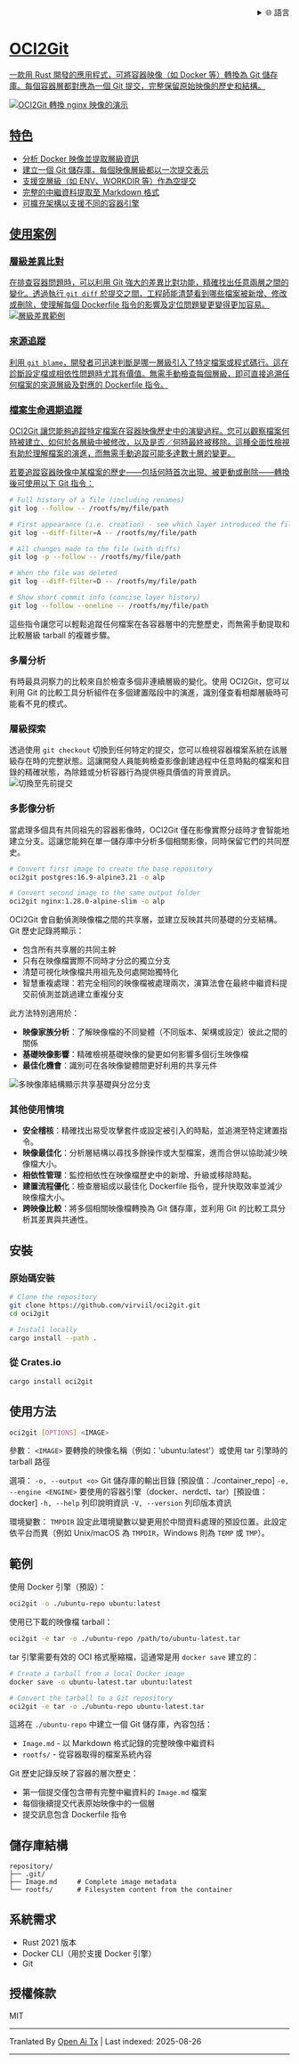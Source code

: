 
<div align="right">
  <details>
    <summary >🌐 語言</summary>
    <div>
      <div align="center">
        <a href="https://openaitx.github.io/view.html?user=Virviil&project=oci2git&lang=en">English</a>
        | <a href="https://openaitx.github.io/view.html?user=Virviil&project=oci2git&lang=zh-CN">簡體中文</a>
        | <a href="https://openaitx.github.io/view.html?user=Virviil&project=oci2git&lang=zh-TW">繁體中文</a>
        | <a href="https://openaitx.github.io/view.html?user=Virviil&project=oci2git&lang=ja">日本語</a>
        | <a href="https://openaitx.github.io/view.html?user=Virviil&project=oci2git&lang=ko">韓國語</a>
        | <a href="https://openaitx.github.io/view.html?user=Virviil&project=oci2git&lang=hi">印地語</a>
        | <a href="https://openaitx.github.io/view.html?user=Virviil&project=oci2git&lang=th">泰語</a>
        | <a href="https://openaitx.github.io/view.html?user=Virviil&project=oci2git&lang=fr">法語</a>
        | <a href="https://openaitx.github.io/view.html?user=Virviil&project=oci2git&lang=de">德語</a>
        | <a href="https://openaitx.github.io/view.html?user=Virviil&project=oci2git&lang=es">西班牙語</a>
        | <a href="https://openaitx.github.io/view.html?user=Virviil&project=oci2git&lang=it">義大利語</a>
        | <a href="https://openaitx.github.io/view.html?user=Virviil&project=oci2git&lang=ru">俄語</a>
        | <a href="https://openaitx.github.io/view.html?user=Virviil&project=oci2git&lang=pt">葡萄牙語</a>
        | <a href="https://openaitx.github.io/view.html?user=Virviil&project=oci2git&lang=nl">荷蘭語</a>
        | <a href="https://openaitx.github.io/view.html?user=Virviil&project=oci2git&lang=pl">波蘭語</a>
        | <a href="https://openaitx.github.io/view.html?user=Virviil&project=oci2git&lang=ar">阿拉伯語</a>
        | <a href="https://openaitx.github.io/view.html?user=Virviil&project=oci2git&lang=fa">波斯語</a>
        | <a href="https://openaitx.github.io/view.html?user=Virviil&project=oci2git&lang=tr">土耳其語</a>
        | <a href="https://openaitx.github.io/view.html?user=Virviil&project=oci2git&lang=vi">越南語</a>
        | <a href="https://openaitx.github.io/view.html?user=Virviil&project=oci2git&lang=id">印尼語</a>
        | <a href="https://openaitx.github.io/view.html?user=Virviil&project=oci2git&lang=as">阿薩姆語</
      </div>
    </div>
  </details>
</div>

# OCI2Git

一款用 Rust 開發的應用程式，可將容器映像（如 Docker 等）轉換為 Git 儲存庫。每個容器層都對應為一個 Git 提交，完整保留原始映像的歷史和結構。

![OCI2Git 轉換 nginx 映像的演示](https://raw.githubusercontent.com/Virviil/oci2git/main/./assets/nginx.gif)

## 特色

- 分析 Docker 映像並提取層級資訊
- 建立一個 Git 儲存庫，每個映像層級都以一次提交表示
- 支援空層級（如 ENV、WORKDIR 等）作為空提交
- 完整的中繼資料提取至 Markdown 格式
- 可擴充架構以支援不同的容器引擎

## 使用案例

### 層級差異比對
在排查容器問題時，可以利用 Git 強大的差異比對功能，精確找出任意兩層之間的變化。透過執行 `git diff` 於提交之間，工程師能清楚看到哪些檔案被新增、修改或刪除，使理解每個 Dockerfile 指令的影響及定位問題變更變得更加容易。
![層級差異範例](https://raw.githubusercontent.com/Virviil/oci2git/main/./assets/layer-diff.png)

### 來源追蹤
利用 `git blame`，開發者可迅速判斷是哪一層級引入了特定檔案或程式碼行。這在診斷設定檔或相依性問題時尤其有價值。無需手動檢查每個層級，即可直接追溯任何檔案的來源層級及對應的 Dockerfile 指令。

### 檔案生命週期追蹤
OCI2Git 讓您能夠追蹤特定檔案在容器映像歷史中的演變過程。您可以觀察檔案何時被建立、如何於各層級中被修改，以及是否／何時最終被移除。這種全面性檢視有助於理解檔案的演進，而無需手動追蹤可能多達數十層的變更。

若要追蹤容器映像中某檔案的歷史——包括何時首次出現、被更動或刪除——轉換後可使用以下 Git 指令：

```bash
# Full history of a file (including renames)
git log --follow -- /rootfs/my/file/path

# First appearance (i.e. creation) - see which layer introduced the file
git log --diff-filter=A -- /rootfs/my/file/path

# All changes made to the file (with diffs)
git log -p --follow -- /rootfs/my/file/path

# When the file was deleted
git log --diff-filter=D -- /rootfs/my/file/path

# Show short commit info (concise layer history)
git log --follow --oneline -- /rootfs/my/file/path
```
這些指令讓您可以輕鬆追蹤任何檔案在各容器層中的完整歷史，而無需手動提取和比較層級 tarball 的複雜步驟。

### 多層分析
有時最具洞察力的比較來自於檢查多個非連續層級的變化。使用 OCI2Git，您可以利用 Git 的比較工具分析組件在多個建置階段中的演進，識別僅查看相鄰層級時可能看不見的模式。

### 層級探索
透過使用 `git checkout` 切換到任何特定的提交，您可以檢視容器檔案系統在該層級存在時的完整狀態。這讓開發人員能夠檢查影像創建過程中任意時點的檔案和目錄的精確狀態，為除錯或分析容器行為提供極具價值的背景資訊。
![切換至先前提交](https://raw.githubusercontent.com/Virviil/oci2git/main/./assets/checkout.png)

### 多影像分析

當處理多個具有共同祖先的容器影像時，OCI2Git 僅在影像實際分歧時才會智能地建立分支。這讓您能夠在單一儲存庫中分析多個相關影像，同時保留它們的共同歷史。


```bash
# Convert first image to create the base repository
oci2git postgres:16.9-alpine3.21 -o alp

# Convert second image to the same output folder
oci2git nginx:1.28.0-alpine-slim -o alp
```
OCI2Git 會自動偵測映像檔之間的共享層，並建立反映其共同基礎的分支結構。Git 歷史記錄將顯示：
- 包含所有共享層的共同主幹
- 只有在映像檔實際不同時才分岔的獨立分支
- 清楚可視化映像檔共用祖先及何處開始獨特化
- 智慧重複處理：若完全相同的映像檔被處理兩次，演算法會在最終中繼資料提交前偵測並跳過建立重複分支

此方法特別適用於：
- **映像家族分析**：了解映像檔的不同變體（不同版本、架構或設定）彼此之間的關係
- **基礎映像影響**：精確檢視基礎映像的變更如何影響多個衍生映像檔
- **最佳化機會**：識別可在各映像變體間更好利用的共享元件

![多映像庫結構顯示共享基礎與分岔分支](https://raw.githubusercontent.com/Virviil/oci2git/main/./assets/multiimage.png)

### 其他使用情境

- **安全稽核**：精確找出易受攻擊套件或設定被引入的時點，並追溯至特定建置指令。
- **映像最佳化**：分析層結構以尋找多餘操作或大型檔案，進而合併以協助減少映像檔大小。
- **相依性管理**：監控相依性在映像檔歷史中的新增、升級或移除時點。
- **建置流程優化**：檢查層組成以最佳化 Dockerfile 指令，提升快取效率並減少映像檔大小。
- **跨映像比較**：將多個相關映像檔轉換為 Git 儲存庫，並利用 Git 的比較工具分析其差異與共通性。

## 安裝

### 原始碼安裝


```bash
# Clone the repository
git clone https://github.com/virviil/oci2git.git
cd oci2git

# Install locally
cargo install --path .
```

### 從 Crates.io

```bash
cargo install oci2git
```

## 使用方法

```bash
oci2git [OPTIONS] <IMAGE>
```

參數：
  `<IMAGE>`  要轉換的映像名稱（例如：'ubuntu:latest'）或使用 tar 引擎時的 tarball 路徑

選項：
  `-o, --output <o>`  Git 儲存庫的輸出目錄 [預設值：./container_repo]
  `-e, --engine <ENGINE>`  要使用的容器引擎（docker、nerdctl、tar）[預設值：docker]
  `-h, --help`            列印說明資訊
  `-V, --version`         列印版本資訊

環境變數：
  `TMPDIR`  設定此環境變數以變更用於中間資料處理的預設位置。此設定依平台而異（例如 Unix/macOS 為 `TMPDIR`，Windows 則為 `TEMP` 或 `TMP`）。

## 範例

使用 Docker 引擎（預設）：
```bash
oci2git -o ./ubuntu-repo ubuntu:latest
```

使用已下載的映像檔 tarball：
```bash
oci2git -e tar -o ./ubuntu-repo /path/to/ubuntu-latest.tar
```
tar 引擎需要有效的 OCI 格式壓縮檔，這通常是用 `docker save` 建立的：

```bash
# Create a tarball from a local Docker image
docker save -o ubuntu-latest.tar ubuntu:latest

# Convert the tarball to a Git repository
oci2git -e tar -o ./ubuntu-repo ubuntu-latest.tar
```

這將在 `./ubuntu-repo` 中建立一個 Git 儲存庫，內容包括：
- `Image.md` - 以 Markdown 格式記錄的完整映像中繼資料
- `rootfs/` - 從容器取得的檔案系統內容

Git 歷史記錄反映了容器的層次歷史：
- 第一個提交僅包含帶有完整中繼資料的 `Image.md` 檔案
- 每個後續提交代表原始映像中的一個層
- 提交訊息包含 Dockerfile 指令

## 儲存庫結構

```
repository/
├── .git/
├── Image.md     # Complete image metadata
└── rootfs/      # Filesystem content from the container
```
  
## 系統需求

- Rust 2021 版本
- Docker CLI（用於支援 Docker 引擎）
- Git

## 授權條款

MIT


---

Tranlated By [Open Ai Tx](https://github.com/OpenAiTx/OpenAiTx) | Last indexed: 2025-08-26

---